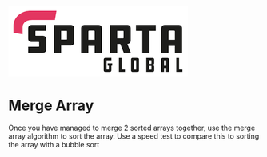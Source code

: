 ![Sparta](/Assets/Git_Hub/SPARTALOGO.png) 
# Merge Array
Once you have managed to merge 2 sorted arrays together, use the merge array algorithm to sort the array. Use a speed test to compare this to sorting the array with a bubble sort
